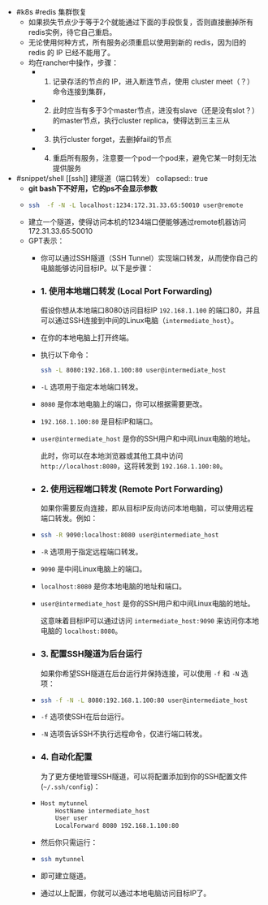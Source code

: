 - #k8s #redis 集群恢复
	- 如果损失节点少于等于2个就能通过下面的手段恢复，否则直接删掉所有 redis实例，待它自己重启。
	- 无论使用何种方式，所有服务必须重启以使用到新的 redis，因为旧的 redis 的 IP 已经不能用了。
	- 均在rancher中操作，步骤：
		- 1. 记录存活的节点的 IP，进入断连节点，使用 cluster meet（？）命令连接到集群，
		- 2. 此时应当有多于3个master节点，进没有slave（还是没有slot？）的master节点，执行cluster replica，使得达到三主三从
		- 3. 执行cluster forget，去删掉fail的节点
		- 4. 重启所有服务，注意要一个pod一个pod来，避免它某一时刻无法提供服务
- #snippet/shell [[ssh]] 建隧道（端口转发）
  collapsed:: true
	- **git bash下不好用，它的ps不会显示参数**
	- ```sh
	  ssh  -f -N -L localhost:1234:172.31.33.65:50010 user@remote
	  ```
	- 建立一个隧道，使得访问本机的1234端口便能够通过remote机器访问 172.31.33.65:50010
	- GPT表示：
		- 你可以通过SSH隧道（SSH Tunnel）实现端口转发，从而使你自己的电脑能够访问目标IP。以下是步骤：
		- ### 1. 使用本地端口转发 (Local Port Forwarding)
		  
		  假设你想从本地端口8080访问目标IP `192.168.1.100` 的端口80，并且可以通过SSH连接到中间的Linux电脑（`intermediate_host`）。
		- 在你的本地电脑上打开终端。
		- 执行以下命令：
		  
		  ```sh
		  ssh -L 8080:192.168.1.100:80 user@intermediate_host
		  ```
		- `-L` 选项用于指定本地端口转发。
		- `8080` 是你本地电脑上的端口，你可以根据需要更改。
		- `192.168.1.100:80` 是目标IP和端口。
		- `user@intermediate_host` 是你的SSH用户和中间Linux电脑的地址。
		  
		  此时，你可以在本地浏览器或其他工具中访问 `http://localhost:8080`，这将转发到 `192.168.1.100:80`。
		- ### 2. 使用远程端口转发 (Remote Port Forwarding)
		  
		  如果你需要反向连接，即从目标IP反向访问本地电脑，可以使用远程端口转发。例如：
		- ```sh
		  ssh -R 9090:localhost:8080 user@intermediate_host
		  ```
		- `-R` 选项用于指定远程端口转发。
		- `9090` 是中间Linux电脑上的端口。
		- `localhost:8080` 是你本地电脑的地址和端口。
		- `user@intermediate_host` 是你的SSH用户和中间Linux电脑的地址。
		  
		  这意味着目标IP可以通过访问 `intermediate_host:9090` 来访问你本地电脑的 `localhost:8080`。
		- ### 3. 配置SSH隧道为后台运行
		  
		  如果你希望SSH隧道在后台运行并保持连接，可以使用 `-f` 和 `-N` 选项：
		- ```sh
		  ssh -f -N -L 8080:192.168.1.100:80 user@intermediate_host
		  ```
		- `-f` 选项使SSH在后台运行。
		- `-N` 选项告诉SSH不执行远程命令，仅进行端口转发。
		- ### 4. 自动化配置
		  
		  为了更方便地管理SSH隧道，可以将配置添加到你的SSH配置文件 (`~/.ssh/config`)：
		- ```sh
		  Host mytunnel
		      HostName intermediate_host
		      User user
		      LocalForward 8080 192.168.1.100:80
		  ```
		- 然后你只需运行：
		- ```sh
		  ssh mytunnel
		  ```
		- 即可建立隧道。
		- 通过以上配置，你就可以通过本地电脑访问目标IP了。